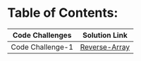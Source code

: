 # Table of Contents:


Code Challenges | Solution Link
------------ | -------------
Code Challenge-1 | [Reverse-Array]()
